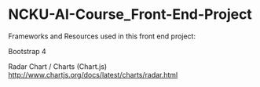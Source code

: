 # NCKU-AI-Course_Front-End-Project

Frameworks and Resources used in this front end project:

Bootstrap 4

Radar Chart / Charts (Chart.js)
http://www.chartjs.org/docs/latest/charts/radar.html




